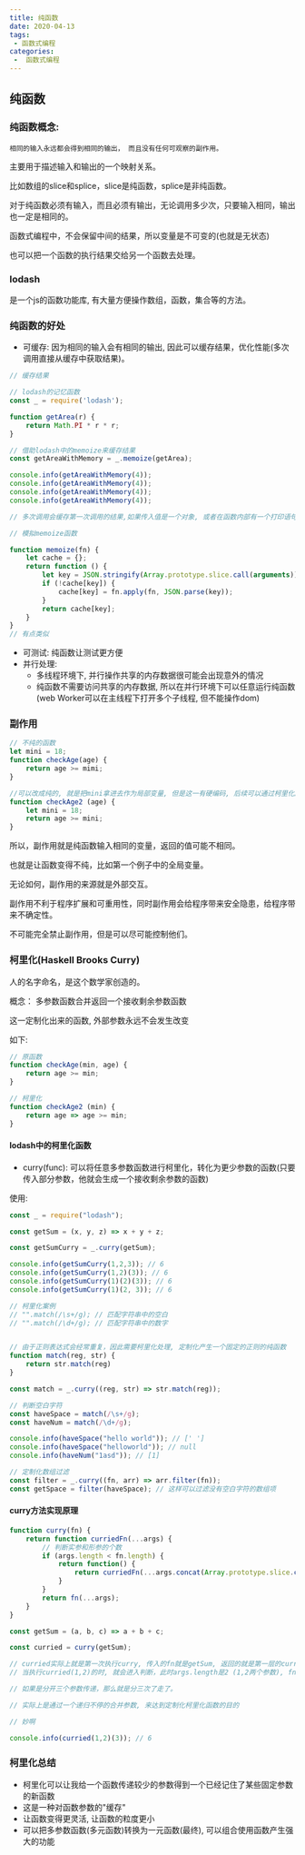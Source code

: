 ```yaml
---
title: 纯函数
date: 2020-04-13
tags:
 - 函数式编程
categories:
 -  函数式编程
---
```


## 纯函数

### 纯函数概念:

`相同的输入永远都会得到相同的输出， 而且没有任何可观察的副作用。`

主要用于描述输入和输出的一个映射关系。

比如数组的slice和splice，slice是纯函数，splice是非纯函数。

对于纯函数必须有输入，而且必须有输出，无论调用多少次，只要输入相同，输出也一定是相同的。

函数式编程中，不会保留中间的结果，所以变量是不可变的(也就是无状态)

也可以把一个函数的执行结果交给另一个函数去处理。

### lodash

是一个js的函数功能库, 有大量方便操作数组，函数，集合等的方法。

### 纯函数的好处

+ 可缓存: 因为相同的输入会有相同的输出, 因此可以缓存结果，优化性能(多次调用直接从缓存中获取结果)。

```javaScript
// 缓存结果

// lodash的记忆函数
const _ = require('lodash');

function getArea(r) {
    return Math.PI * r * r;
}

// 借助lodash中的memoize来缓存结果
const getAreaWithMemory = _.memoize(getArea);

console.info(getAreaWithMemory(4));
console.info(getAreaWithMemory(4));
console.info(getAreaWithMemory(4));
console.info(getAreaWithMemory(4));

// 多次调用会缓存第一次调用的结果,如果传入值是一个对象, 或者在函数内部有一个打印语句，就会发现，函数只执行了一次，其余时候，都是直接取得缓存

// 模拟memoize函数

function memoize(fn) {
    let cache = {};
    return function () {
        let key = JSON.stringify(Array.prototype.slice.call(arguments));
        if (!cache[key]) {
            cache[key] = fn.apply(fn, JSON.parse(key));
        }
        return cache[key];
    }
}
// 有点类似
```

+ 可测试: 纯函数让测试更方便
+ 并行处理:
  - 多线程环境下, 并行操作共享的内存数据很可能会出现意外的情况
  - 纯函数不需要访问共享的内存数据, 所以在并行环境下可以任意运行纯函数(web Worker可以在主线程下打开多个子线程, 但不能操作dom)

### 副作用

```javaScript
// 不纯的函数
let mini = 18;
function checkAge(age) {
    return age >= mimi;
}

//可以改成纯的, 就是把mini拿进去作为局部变量, 但是这一有硬编码, 后续可以通过柯里化解决。
function checkAge2 (age) {
    let mini = 18;
    return age >= mini;
}
```

所以，副作用就是纯函数输入相同的变量，返回的值可能不相同。

也就是让函数变得不纯，比如第一个例子中的全局变量。

无论如何，副作用的来源就是外部交互。

副作用不利于程序扩展和可重用性，同时副作用会给程序带来安全隐患，给程序带来不确定性。

不可能完全禁止副作用，但是可以尽可能控制他们。

### 柯里化(Haskell Brooks Curry)

人的名字命名，是这个数学家创造的。

概念： 多参数函数合并返回一个接收剩余参数函数

这一定制化出来的函数, 外部参数永远不会发生改变

如下: 

```javaScript
// 原函数
function checkAge(min, age) {
    return age >= min;
}

// 柯里化
function checkAge2 (min) {
    return age => age >= min;
}
```

#### lodash中的柯里化函数

+ curry(func): 可以将任意多参数函数进行柯里化，转化为更少参数的函数(只要传入部分参数，他就会生成一个接收剩余参数的函数)

使用:

```javaScript
const _ = require("lodash");

const getSum = (x, y, z) => x + y + z;

const getSumCurry = _.curry(getSum);

console.info(getSumCurry(1,2,3)); // 6
console.info(getSumCurry(1,2)(3)); // 6
console.info(getSumCurry(1)(2)(3)); // 6
console.info(getSumCurry(1)(2, 3)); // 6

// 柯里化案例
// "".match(/\s+/g); // 匹配字符串中的空白
// "".match(/\d+/g); // 匹配字符串中的数字


// 由于正则表达式会经常重复，因此需要柯里化处理, 定制化产生一个固定的正则的纯函数
function match(reg, str) {
    return str.match(reg)
}

const match = _.curry((reg, str) => str.match(reg));

// 判断空白字符
const haveSpace = match(/\s+/g);
const haveNum = match(/\d+/g);

console.info(haveSpace("hello world")); // [' ']
console.info(haveSpace("helloworld")); // null
console.info(haveNum("1asd")); // [1]

// 定制化数组过滤
const filter = _.curry((fn, arr) => arr.filter(fn));
const getSpace = filter(haveSpace); // 这样可以过滤没有空白字符的数组项
```

#### curry方法实现原理

```javaScript
function curry(fn) {
    return function curriedFn(...args) {
        // 判断实参和形参的个数
        if (args.length < fn.length) {
            return function() {
                return curriedFn(...args.concat(Array.prototype.slice.call(arguments)));
            }
        }
        return fn(...args);
    }   
}

const getSum = (a, b, c) => a + b + c;

const curried = curry(getSum);

// curried实际上就是第一次执行curry, 传入的fn就是getSum, 返回的就是第一层的curriedFn
// 当执行curried(1,2)的时, 就会进入判断，此时args.length是2 (1,2两个参数), fn.length是3，这个是固定不变的, 因此就返回了内部的function, 当内部function执行的时候, 就会将第二次的3传入其中, 然后合并之后就是3个长度，走到外部的fn(...args)中

// 如果是分开三个参数传递，那么就是分三次了走了。

// 实际上是通过一个递归不停的合并参数, 来达到定制化柯里化函数的目的

// 妙啊

console.info(curried(1,2)(3)); // 6
```

### 柯里化总结

+ 柯里化可以让我给一个函数传递较少的参数得到一个已经记住了某些固定参数的新函数
+ 这是一种对函数参数的"缓存"
+ 让函数变得更灵活, 让函数的粒度更小
+ 可以把多参数函数(多元函数)转换为一元函数(最终), 可以组合使用函数产生强大的功能


